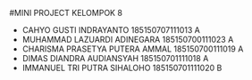 #MINI PROJECT KELOMPOK 8

- CAHYO GUSTI INDRAYANTO 185150707111013 A	
- MUHAMMAD LAZUARDI ADINEGARA 185150700111023 A
- CHARISMA PRASETYA PUTERA AMMAL 185150700111019 A
- DIMAS DIANDRA AUDIANSYAH 185150701111018 A
- IMMANUEL TRI PUTRA SIHALOHO 185150701111020 B